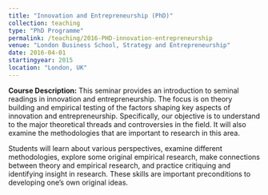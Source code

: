 ```yaml
---
title: "Innovation and Entrepreneurship (PhD)"
collection: teaching
type: "PhD Programme"
permalink: /teaching/2016-PHD-innovation-entrepreneurship
venue: "London Business School, Strategy and Entrepreneurship"
date: 2016-04-01
startingyear: 2015
location: "London, UK"
---
```


<b>Course Description:</b> This seminar provides an introduction to seminal readings in innovation and entrepreneurship. The focus is on theory building and empirical testing of the factors shaping key aspects of innovation and entrepreneurship.  Specifically, our objective is to understand to the major theoretical threads and controversies in the field. It will also examine the methodologies that are important to research in this area.

Students will learn about various perspectives, examine different methodologies, explore some original empirical research, make connections between theory and empirical research, and practice critiquing and identifying insight in research.  These skills are important preconditions to developing one’s own original ideas.

